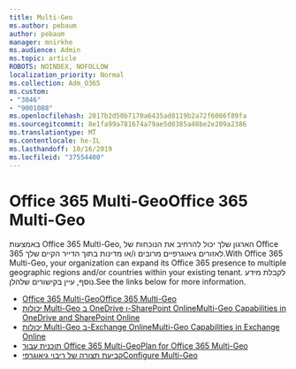 ```yaml
---
title: Multi-Geo
ms.author: pebaum
author: pebaum
manager: mnirkhe
ms.audience: Admin
ms.topic: article
ROBOTS: NOINDEX, NOFOLLOW
localization_priority: Normal
ms.collection: Adm_O365
ms.custom:
- "3046"
- "9001088"
ms.openlocfilehash: 2017b2d50b7170a6435ad8119b2a72f6066f89fa
ms.sourcegitcommit: 8e1fa99a781674a79ae5d0385a48be2e209a2386
ms.translationtype: MT
ms.contentlocale: he-IL
ms.lasthandoff: 10/16/2019
ms.locfileid: "37554400"
---
```

# <a name="office-365-multi-geo"></a><span data-ttu-id="5c223-102">Office 365 Multi-Geo</span><span class="sxs-lookup"><span data-stu-id="5c223-102">Office 365 Multi-Geo</span></span>

<span data-ttu-id="5c223-103">באמצעות Office 365 Multi-Geo, הארגון שלך יכול להרחיב את הנוכחות של Office 365 לאזורים גיאוגרפיים מרובים ו/או מדינות בתוך הדייר הקיים שלך.</span><span class="sxs-lookup"><span data-stu-id="5c223-103">With Office 365 Multi-Geo, your organization can expand its Office 365 presence to multiple geographic regions and/or countries within your existing tenant.</span></span> <span data-ttu-id="5c223-104">לקבלת מידע נוסף, עיין בקישורים שלהלן.</span><span class="sxs-lookup"><span data-stu-id="5c223-104">See the links below for more information.</span></span>

- [<span data-ttu-id="5c223-105">Office 365 Multi-Geo</span><span class="sxs-lookup"><span data-stu-id="5c223-105">Office 365 Multi-Geo</span></span>](https://docs.microsoft.com/office365/enterprise/office-365-multi-geo)
- [<span data-ttu-id="5c223-106">יכולות Multi-Geo ב OneDrive ו-SharePoint Online</span><span class="sxs-lookup"><span data-stu-id="5c223-106">Multi-Geo Capabilities in OneDrive and SharePoint Online</span></span>](https://docs.microsoft.com/office365/enterprise/multi-geo-capabilities-in-onedrive-and-sharepoint-online-in-office-365)
- [<span data-ttu-id="5c223-107">יכולות Multi-Geo ב-Exchange Online</span><span class="sxs-lookup"><span data-stu-id="5c223-107">Multi-Geo Capabilities in Exchange Online</span></span>](https://docs.microsoft.com/office365/enterprise/multi-geo-capabilities-in-exchange-online)
- [<span data-ttu-id="5c223-108">תוכנית עבור Office 365 Multi-Geo</span><span class="sxs-lookup"><span data-stu-id="5c223-108">Plan for Office 365 Multi-Geo</span></span>](https://docs.microsoft.com/office365/enterprise/plan-for-multi-geo)
- [<span data-ttu-id="5c223-109">קביעת תצורה של ריבוי גיאוגרפי</span><span class="sxs-lookup"><span data-stu-id="5c223-109">Configure Multi-Geo</span></span>](https://docs.microsoft.com/office365/enterprise/multi-geo-tenant-configuration)